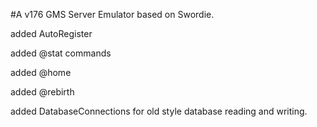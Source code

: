 #A v176 GMS Server Emulator based on Swordie.

added AutoRegister

added @stat commands

added @home

added @rebirth

added DatabaseConnections for old style database reading and writing.
